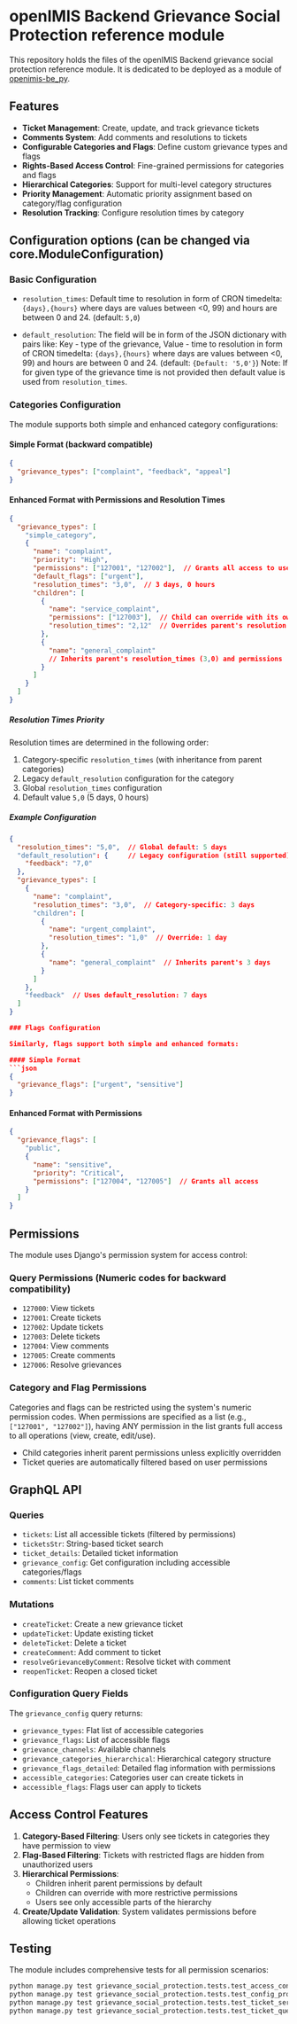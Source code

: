 # openIMIS Backend Grievance Social Protection reference module
This repository holds the files of the openIMIS Backend grievance social protection reference module.
It is dedicated to be deployed as a module of [openimis-be_py](https://github.com/openimis/openimis-be_py).

## Features

- **Ticket Management**: Create, update, and track grievance tickets
- **Comments System**: Add comments and resolutions to tickets
- **Configurable Categories and Flags**: Define custom grievance types and flags
- **Rights-Based Access Control**: Fine-grained permissions for categories and flags
- **Hierarchical Categories**: Support for multi-level category structures
- **Priority Management**: Automatic priority assignment based on category/flag configuration
- **Resolution Tracking**: Configure resolution times by category

## Configuration options (can be changed via core.ModuleConfiguration)

### Basic Configuration

* `resolution_times`: Default time to resolution in form of CRON timedelta: `{days},{hours}` where days are values between <0, 99) and hours are between 0 and 24. 
(default: `5,0`)

* `default_resolution`: The field will be in form of the JSON dictionary with pairs like: 
Key - type of the grievance, 
Value - time to resolution in form of CRON timedelta: `{days},{hours}` where days are values between <0, 99) and hours are between 0 and 24.
(default: `{Default: '5,0'}`)
Note: If for given type of the grievance time is not provided then default value is used from `resolution_times`.

### Categories Configuration

The module supports both simple and enhanced category configurations:

#### Simple Format (backward compatible)
```json
{
  "grievance_types": ["complaint", "feedback", "appeal"]
}
```

#### Enhanced Format with Permissions and Resolution Times
```json
{
  "grievance_types": [
    "simple_category",
    {
      "name": "complaint",
      "priority": "High",
      "permissions": ["127001", "127002"],  // Grants all access to users with either permission
      "default_flags": ["urgent"],
      "resolution_times": "3,0",  // 3 days, 0 hours
      "children": [
        {
          "name": "service_complaint",
          "permissions": ["127003"],  // Child can override with its own permissions
          "resolution_times": "2,12"  // Overrides parent's resolution time
        },
        {
          "name": "general_complaint"
          // Inherits parent's resolution_times (3,0) and permissions
        }
      ]
    }
  ]
}
```

##### Resolution Times Priority
Resolution times are determined in the following order:
1. Category-specific `resolution_times` (with inheritance from parent categories)
2. Legacy `default_resolution` configuration for the category
3. Global `resolution_times` configuration
4. Default value `5,0` (5 days, 0 hours)

##### Example Configuration
```json
{
  "resolution_times": "5,0",  // Global default: 5 days
  "default_resolution": {     // Legacy configuration (still supported)
    "feedback": "7,0"
  },
  "grievance_types": [
    {
      "name": "complaint",
      "resolution_times": "3,0",  // Category-specific: 3 days
      "children": [
        {
          "name": "urgent_complaint",
          "resolution_times": "1,0"  // Override: 1 day
        },
        {
          "name": "general_complaint"  // Inherits parent's 3 days
        }
      ]
    },
    "feedback"  // Uses default_resolution: 7 days
  ]
}

### Flags Configuration

Similarly, flags support both simple and enhanced formats:

#### Simple Format
```json
{
  "grievance_flags": ["urgent", "sensitive"]
}
```

#### Enhanced Format with Permissions
```json
{
  "grievance_flags": [
    "public",
    {
      "name": "sensitive",
      "priority": "Critical",
      "permissions": ["127004", "127005"]  // Grants all access
    }
  ]
}
```

## Permissions

The module uses Django's permission system for access control:

### Query Permissions (Numeric codes for backward compatibility)
- `127000`: View tickets
- `127001`: Create tickets
- `127002`: Update tickets
- `127003`: Delete tickets
- `127004`: View comments
- `127005`: Create comments
- `127006`: Resolve grievances

### Category and Flag Permissions
Categories and flags can be restricted using the system's numeric permission codes. When permissions are specified as a list (e.g., `["127001", "127002"]`), having ANY permission in the list grants full access to all operations (view, create, edit/use).

- Child categories inherit parent permissions unless explicitly overridden
- Ticket queries are automatically filtered based on user permissions

## GraphQL API

### Queries
- `tickets`: List all accessible tickets (filtered by permissions)
- `ticketsStr`: String-based ticket search
- `ticket_details`: Detailed ticket information
- `grievance_config`: Get configuration including accessible categories/flags
- `comments`: List ticket comments

### Mutations
- `createTicket`: Create a new grievance ticket
- `updateTicket`: Update existing ticket
- `deleteTicket`: Delete a ticket
- `createComment`: Add comment to ticket
- `resolveGrievanceByComment`: Resolve ticket with comment
- `reopenTicket`: Reopen a closed ticket

### Configuration Query Fields
The `grievance_config` query returns:
- `grievance_types`: Flat list of accessible categories
- `grievance_flags`: List of accessible flags
- `grievance_channels`: Available channels
- `grievance_categories_hierarchical`: Hierarchical category structure
- `grievance_flags_detailed`: Detailed flag information with permissions
- `accessible_categories`: Categories user can create tickets in
- `accessible_flags`: Flags user can apply to tickets

## Access Control Features

1. **Category-Based Filtering**: Users only see tickets in categories they have permission to view
2. **Flag-Based Filtering**: Tickets with restricted flags are hidden from unauthorized users
3. **Hierarchical Permissions**: 
   - Children inherit parent permissions by default
   - Children can override with more restrictive permissions
   - Users see only accessible parts of the hierarchy
4. **Create/Update Validation**: System validates permissions before allowing ticket operations

## Testing

The module includes comprehensive tests for all permission scenarios:
```bash
python manage.py test grievance_social_protection.tests.test_access_control
python manage.py test grievance_social_protection.tests.test_config_processing
python manage.py test grievance_social_protection.tests.test_ticket_service_permissions
python manage.py test grievance_social_protection.tests.test_ticket_query_filtering
``` 
